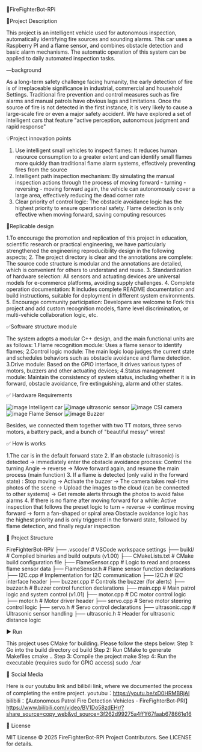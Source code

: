 🚒FireFighterBot-RPi

📌Project Description

This project is an intelligent vehicle used for autonomous inspection, automatically identifying fire sources and sounding alarms. This car uses a Raspberry PI and a flame sensor, and combines obstacle detection and basic alarm mechanisms. The automatic operation of this system can be applied to daily automated inspection tasks.

—background

As a long-term safety challenge facing humanity, the early detection of fire is of irreplaceable significance in industrial, commercial and household Settings.
Traditional fire prevention and control measures such as fire alarms and manual patrols have obvious lags and limitations. Once the source of fire is not detected in the first instance, it is very likely to cause a large-scale fire or even a major safety accident. We have explored a set of intelligent cars that feature "active perception, autonomous judgment and rapid response"

💡Project innovation points

1. Use intelligent small vehicles to inspect flames: It reduces human resource consumption to a greater extent and can identify small flames more quickly than traditional flame alarm systems, effectively preventing fires from the source
2. Intelligent path inspection mechanism: By simulating the manual inspection actions through the process of moving forward - turning - reversing - moving forward again, the vehicle can autonomously cover a large area, effectively reducing the dead corner rate
3. Clear priority of control logic: The obstacle avoidance logic has the highest priority to ensure operational safety. Flame detection is only effective when moving forward, saving computing resources

🙌Replicable design

1.To encourage the promotion and replication of this project in education, scientific research or practical engineering, we have particularly strengthened the engineering reproducibility design in the following aspects;
2. The project directory is clear and the annotations are complete: The source code structure is modular and the annotations are detailed, which is convenient for others to understand and reuse.
3. Standardization of hardware selection: All sensors and actuating devices are universal models for e-commerce platforms, avoiding supply challenges.
4. Complete operation documentation: It includes complete README documentation and build instructions, suitable for deployment in different system environments.
5. Encourage community participation: Developers are welcome to Fork this project and add custom recognition models, flame level discrimination, or multi-vehicle collaboration logic, etc.

✅Software structure module

The system adopts a modular C++ design, and the main functional units are as follows:
1.Flame recognition module: Uses a flame sensor to identify flames;
2.Control logic module: The main logic loop judges the current state and schedules behaviors such as obstacle avoidance and flame detection.
3.Drive module: Based on the GPIO interface, it drives various types of motors, buzzers and other actuating devices;
4.Status management module: Maintain the consistency of system status, including whether it is in forward, obstacle avoidance, fire extinguishing, alarm and other states.

✅ Hardware Requirements

![image](https://github.com/user-attachments/assets/f6bdd30b-2a96-474b-b4fc-489d554d57f5)
Intelligent car
![image](https://github.com/user-attachments/assets/72946f33-ee36-4dc1-a404-242dea7bbdf2)
ultrasonic sensor
![image](https://github.com/user-attachments/assets/37656e9f-9959-49ba-bf83-bb83c6dc51ac)
CSI camera
![image](https://github.com/user-attachments/assets/262eff8a-5ad0-4b81-ae05-9705f50d4488)
Flame Sensor
![image](https://github.com/user-attachments/assets/6aa6dfd4-c236-4a21-8518-3eddd9596395)
Buzzer

Besides, we connected them together with two TT motors, three servo motors, a battery pack, and a bunch of "beautiful messy" wires!

✅ How is works

1.The car is in the default forward state
2. If an obstacle (ultrasonic) is detected → immediately enter the obstacle avoidance process:
Control the turning Angle → reverse → Move forward again, and resume the main process (main function)
3. If a flame is detected (only valid in the forward state) :
Stop moving → Activate the buzzer → The camera takes real-time photos of the scene → Upload the images to the cloud (can be connected to other systems) → Get remote alerts through the photos to avoid false alarms
4. If there is no flame after moving forward for a while:
Active inspection that follows the preset logic to turn + reverse → continue moving forward → form a fan-shaped or spiral area
Obstacle avoidance logic has the highest priority and is only triggered in the forward state, followed by flame detection, and finally regular inspection

📂 Project Structure

FireFighterBot-RPi/
├── .vscode/              # VSCode workspace settings
├── build/                # Compiled binaries and build outputs (v1.00)
├── CMakeLists.txt        # CMake build configuration file
├── FlameSensor.cpp       # Logic to read and process flame sensor data
├── FlameSensor.h         # Flame sensor function declarations
├── I2C.cpp               # Implementation for I2C communication
├── I2C.h                 # I2C interface header
├── buzzer.cpp            # Controls the buzzer (for alerts)
├── buzzer.h              # Buzzer control function declarations
├── main.cpp              # Main patrol logic and system control (v1.01)
├── motor.cpp             # DC motor control logic
├── motor.h               # Motor driver header
├── servo.cpp             # Servo motor steering control logic
├── servo.h               # Servo control declarations
├── ultrasonic.cpp        # Ultrasonic sensor handling
├── ultrasonic.h          # Header for ultrasonic distance logic

▶️ Run

This project uses CMake for building. Please follow the steps below:
Step 1: Go into the build directory 
cd build 
Step 2: Run CMake to generate Makefiles 
cmake .. 
Step 3: Compile the project 
make 
Step 4: Run the executable (requires sudo for GPIO access) 
sudo ./car 

🧩 Social Media

Here is our youtubu link and bilibili link, where we documented the process of completing the entire project.
youtubu：https://youtu.be/xD0HRMBRjAI
bilibili：【Autonomous Patrol Fire Detection Vehicles - FireFighterBot-PRI】 https://www.bilibili.com/video/BV1Do58zdEHr/?share_source=copy_web&vd_source=3f262d99275a4ff1f67faab678661e16

📝 License

MIT License © 2025 FireFighterBot-RPi Project Contributors. See LICENSE for details.





